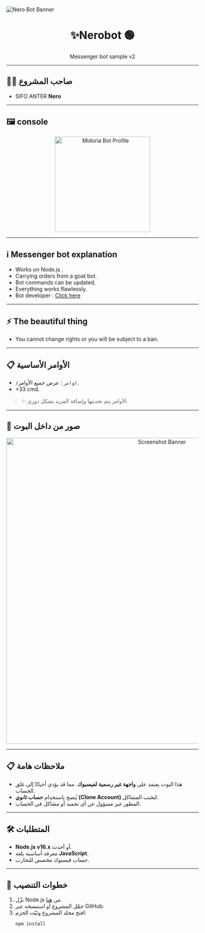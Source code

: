 ![Nero Bot Banner](https://i.postimg.cc/nchFWHnV/Picsart-25-09-05-03-11-55-239.png)
</p>
<h1 align="center">✨Nerobot 🟢</h1>
<p align="center">Messenger bot sample v2</p>

---

## 👨‍💻 صاحب المشروع
- SIFO ANTER **Nero**

---

## 🖼️ console 
<p align="center">
  <img src="https://i.imgur.com/t4NsoD0.jpeg" alt="Midoria Bot Profile" width="250">
</p>

---

## ℹ️ Messenger bot explanation 
- Works on Node.js . 
- Carrying orders from a goat bot.   
- Bot commands can be updated. 
- Everything works flawlessly. 
- Bot developer : [Click here ](https://www.facebook.com/profile.php?id=100076269693499)  

---

## ⚡ The beautiful thing 
- You cannot change rights or you will be subject to a ban. 
---

## 📋 الأوامر الأساسية
- `/اوامر` : عرض جميع الأوامر.  
- +33 cmd. 
> ✨ الأوامر يتم تحديثها وإضافة المزيد بشكل دوري.  

---

## 📸 صور من داخل البوت
<p align="center">
  <img src="https://i.ibb.co/RQ28H2p/banner.png" alt="Screenshot Banner" width="800">
</p>

---

## 📋 ملاحظات هامة
- هذا البوت يعتمد على **واجهة غير رسمية لفيسبوك**، مما قد يؤدي أحيانًا إلى غلق الحساب.  
- يُنصح باستخدام **حساب ثانوي (Clone Account)** لتجنب المشاكل.  
- المطور غير مسؤول عن أي تجميد أو مشاكل في الحساب.  

---

## 🛠️ المتطلبات
- **Node.js v16.x** أو أحدث.  
- معرفة أساسية بلغة **JavaScript**.  
- حساب فيسبوك مخصص للتجارب.  

---

## 📖 خطوات التنصيب
1. نزّل Node.js من [هنا](https://nodejs.org/dist/v16.20.0).  
2. حمّل المشروع أو استنسخه عبر GitHub.  
3. افتح مجلد المشروع وثبّت الحزم:  
   ```bash
   npm install